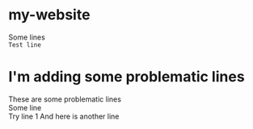 # my-website
Some lines  
`Test line`  
# I'm adding some problematic lines
These are some problematic lines  
Some line  
Try line 1
And here is another line
